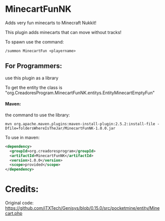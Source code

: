 # MinecartFunNK
Adds very fun minecarts to Minecraft Nukkit!

This plugin adds minecarts that can move without tracks!

To spawn use the command:
```
/summon MinecartFun <playername>
```
## For Programmers:
use this plugin as a library

To get the entity the class is "org.CreadoresProgram.MinecartFunNK.entitys.EntityMinecartEmptyFun"

#### Maven:
the command to use the library:
```
mvn org.apache.maven.plugins:maven-install-plugin:2.5.2:install-file -Dfile=foldersWhereIsTheJar/MinecartFunNK-1.0.0.jar
```
To use in maven:
```xml
<dependency>
  <groupId>org.creadoresprogram</groupId>
  <artifactId>MinecartFunNK</artifactId>
  <version>1.0.0</version>
  <scope>provided</scope>
</dependency>
```

# Credits:
Original code: https://github.com/iTXTech/Genisys/blob/0.15.0/src/pocketmine/entity/Minecart.php
